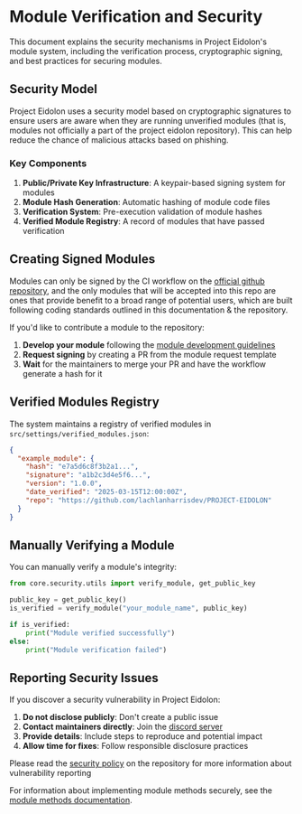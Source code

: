 # Module Verification and Security

This document explains the security mechanisms in Project Eidolon's module system, including the verification process, cryptographic signing, and best practices for securing modules.

## Security Model

Project Eidolon uses a security model based on cryptographic signatures to ensure users are aware when they are running unverified modules (that is, modules not officially a part of the project eidolon repository). This can help reduce the chance of malicious attacks based on phishing.

### Key Components

1. **Public/Private Key Infrastructure**: A keypair-based signing system for modules
2. **Module Hash Generation**: Automatic hashing of module code files
3. **Verification System**: Pre-execution validation of module hashes
4. **Verified Module Registry**: A record of modules that have passed verification

## Creating Signed Modules

Modules can only be signed by the CI workflow on the [official github repository](https://github.com/lachlanharrisdev/PROJECT-EIDOLON), and the only modules that will be accepted into this repo are ones that provide benefit to a broad range of potential users, which are built following coding standards outlined in this documentation & the repository.

If you'd like to contribute a module to the repository:

1. **Develop your module** following the [module development guidelines](2-creating-a-module.md)
2. **Request signing** by creating a PR from the module request template
3. **Wait** for the maintainers to merge your PR and have the workflow generate a hash for it

## Verified Modules Registry

The system maintains a registry of verified modules in `src/settings/verified_modules.json`:

```json
{
  "example_module": {
    "hash": "e7a5d6c8f3b2a1...",
    "signature": "a1b2c3d4e5f6...",
    "version": "1.0.0",
    "date_verified": "2025-03-15T12:00:00Z",
    "repo": "https://github.com/lachlanharrisdev/PROJECT-EIDOLON"
  }
}
```

## Manually Verifying a Module

You can manually verify a module's integrity:

```python
from core.security.utils import verify_module, get_public_key

public_key = get_public_key()
is_verified = verify_module("your_module_name", public_key)

if is_verified:
    print("Module verified successfully")
else:
    print("Module verification failed")
```

## Reporting Security Issues

If you discover a security vulnerability in Project Eidolon:

1. **Do not disclose publicly**: Don't create a public issue
2. **Contact maintainers directly**: Join the [discord server](https://discord.gg/wDcxk4pCs5)
3. **Provide details**: Include steps to reproduce and potential impact
4. **Allow time for fixes**: Follow responsible disclosure practices

Please read the [security policy](https://github.com/lachlanharrisdev/PROJECT-EIDOLON/security/policy) on the repository for more information about vulnerability reporting

For information about implementing module methods securely, see the [module methods documentation](methods.md).